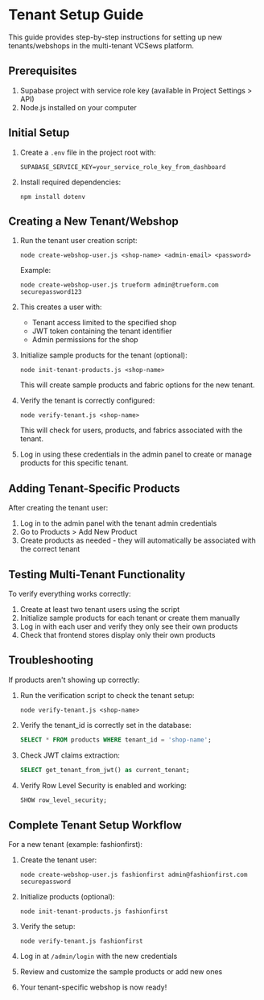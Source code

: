 # Tenant Setup Guide

This guide provides step-by-step instructions for setting up new tenants/webshops in the multi-tenant VCSews platform.

## Prerequisites

1. Supabase project with service role key (available in Project Settings > API)
2. Node.js installed on your computer

## Initial Setup

1. Create a `.env` file in the project root with:
   ```
   SUPABASE_SERVICE_KEY=your_service_role_key_from_dashboard
   ```

2. Install required dependencies:
   ```
   npm install dotenv
   ```

## Creating a New Tenant/Webshop

1. Run the tenant user creation script:
   ```
   node create-webshop-user.js <shop-name> <admin-email> <password>
   ```
   
   Example:
   ```
   node create-webshop-user.js trueform admin@trueform.com securepassword123
   ```

2. This creates a user with:
   - Tenant access limited to the specified shop
   - JWT token containing the tenant identifier
   - Admin permissions for the shop

3. Initialize sample products for the tenant (optional):
   ```
   node init-tenant-products.js <shop-name>
   ```
   
   This will create sample products and fabric options for the new tenant.

4. Verify the tenant is correctly configured:
   ```
   node verify-tenant.js <shop-name>
   ```
   
   This will check for users, products, and fabrics associated with the tenant.

5. Log in using these credentials in the admin panel to create or manage products for this specific tenant.

## Adding Tenant-Specific Products

After creating the tenant user:

1. Log in to the admin panel with the tenant admin credentials
2. Go to Products > Add New Product
3. Create products as needed - they will automatically be associated with the correct tenant

## Testing Multi-Tenant Functionality

To verify everything works correctly:

1. Create at least two tenant users using the script
2. Initialize sample products for each tenant or create them manually
3. Log in with each user and verify they only see their own products
4. Check that frontend stores display only their own products

## Troubleshooting

If products aren't showing up correctly:

1. Run the verification script to check the tenant setup:
   ```
   node verify-tenant.js <shop-name>
   ```

2. Verify the tenant_id is correctly set in the database:
   ```sql
   SELECT * FROM products WHERE tenant_id = 'shop-name';
   ```

3. Check JWT claims extraction:
   ```sql
   SELECT get_tenant_from_jwt() as current_tenant;
   ```

4. Verify Row Level Security is enabled and working:
   ```sql
   SHOW row_level_security;
   ```

## Complete Tenant Setup Workflow

For a new tenant (example: fashionfirst):

1. Create the tenant user:
   ```
   node create-webshop-user.js fashionfirst admin@fashionfirst.com securepassword
   ```

2. Initialize products (optional):
   ```
   node init-tenant-products.js fashionfirst
   ```

3. Verify the setup:
   ```
   node verify-tenant.js fashionfirst
   ```

4. Log in at `/admin/login` with the new credentials
5. Review and customize the sample products or add new ones
6. Your tenant-specific webshop is now ready! 